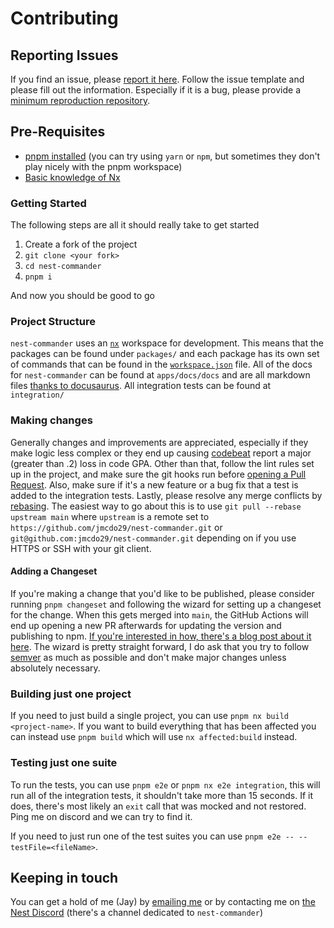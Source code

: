 # Contributing

## Reporting Issues

If you find an issue, please
[report it here](https://github.com/jmcdo29/nest-commander/issues/new/choose). Follow the issue
template and please fill out the information. Especially if it is a bug, please provide a
[minimum reproduction repository](https://minimum-reproduction.wtf).

## Pre-Requisites

- [pnpm installed](https://pnpm.io) (you can try using `yarn` or `npm`, but sometimes they don't
  play nicely with the pnpm workspace)
- [Basic knowledge of Nx](https://nx.dev)

### Getting Started

The following steps are all it should really take to get started

1. Create a fork of the project
2. `git clone <your fork>`
3. `cd nest-commander`
4. `pnpm i`

And now you should be good to go

### Project Structure

`nest-commander` uses an [`nx`](https://nx.dev) workspace for development. This means that the
packages can be found under `packages/` and each package has its own set of commands that can be
found in the [`workspace.json`](./workspace.json) file. All of the docs for `nest-commander` can be
found at `apps/docs/docs` and are all markdown files [thanks to docusaurus](https://docusaurus.io/).
All integration tests can be found at `integration/`

### Making changes

Generally changes and improvements are appreciated, especially if they make logic less complex or
they end up causing [codebeat](https://codebeat.co/) report a major (greater than .2) loss in code
GPA. Other than that, follow the lint rules set up in the project, and make sure the git hooks run
before [opening a Pull Request](https://github.com/jmcdo29/nest-commander/compare). Also, make sure
if it's a new feature or a bug fix that a test is added to the integration tests. Lastly, please
resolve any merge conflicts by [rebasing](https://git-scm.com/book/en/v2/Git-Branching-Rebasing).
The easiest way to go about this is to use `git pull --rebase upstream main` where `upstream` is a
remote set to `https://github.com/jmcdo29/nest-commander.git` or
`git@github.com:jmcdo29/nest-commander.git` depending on if you use HTTPS or SSH with your git
client.

#### Adding a Changeset

If you're making a change that you'd like to be published, please consider running `pnpm changeset`
and following the wizard for setting up a changeset for the change. When this gets merged into
`main`, the GitHub Actions will end up opening a new PR afterwards for updating the version and
publishing to npm.
[If you're interested in how, there's a blog post about it here](https://dev.to/jmcdo29/automating-your-package-deployment-in-an-nx-monorepo-with-changeset-4em8).
The wizard is pretty straight forward, I do ask that you try to follow [semver](https://semver.org/)
as much as possible and don't make major changes unless absolutely necessary.

### Building just one project

If you need to just build a single project, you can use `pnpm nx build <project-name>`. If you want
to build everything that has been affected you can instead use `pnpm build` which will use
`nx affected:build` instead.

### Testing just one suite

To run the tests, you can use `pnpm e2e` or `pnpm nx e2e integration`, this will run all of the
integration tests, it shouldn't take more than 15 seconds. If it does, there's most likely an `exit`
call that was mocked and not restored. Ping me on discord and we can try to find it.

If you need to just run one of the test suites you can use `pnpm e2e -- --testFile=<fileName>`.

## Keeping in touch

You can get a hold of me (Jay) by [emailing me](mailto:me@jaymcdoniel.dev) or by contacting me on
[the Nest Discord](https://discord.gg/6byqVsXzaF) (there's a channel dedicated to `nest-commander`)
